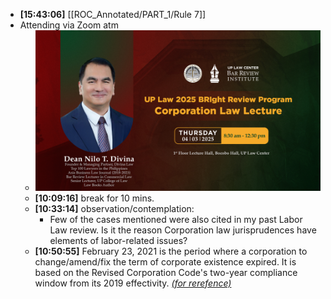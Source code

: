 - **[15:43:06]** [[ROC_Annotated/PART_1/Rule 7]]
- Attending via Zoom atm
	- ![viber_image_2025-04-02_14-30-46-380.jpg](../assets/viber_image_2025-04-02_14-30-46-380_1743646125219_0.jpg)
	- **[10:09:16]** break for 10 mins.
	- **[10:33:14]** observation/contemplation:
		- Few of the cases mentioned were also cited in my past Labor Law review. Is it the reason  Corporation law jurisprudences have elements of labor-related issues?
	- **[10:50:55]** February 23, 2021 is the period where a corporation to change/amend/fix the term of corporate existence expired. It is based on the Revised Corporation Code's two-year compliance window from its 2019 effectivity. [*(for rerefence)*](https://x.com/i/grok/share/oHt5kAIUbj5e0GSZwEL7PcJcR)